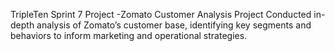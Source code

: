 TripleTen Sprint 7 Project -Zomato Customer Analysis Project
Conducted in-depth analysis of Zomato’s customer base, identifying key segments and behaviors to inform marketing and operational strategies.
